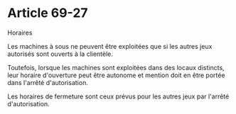 # Article 69-27

Horaires

Les machines à sous ne peuvent être exploitées que si les autres jeux autorisés sont ouverts à la clientèle.

Toutefois, lorsque les machines sont exploitées dans des locaux distincts, leur horaire d'ouverture peut être autonome et mention doit en être portée dans l'arrêté d'autorisation.

Les horaires de fermeture sont ceux prévus pour les autres jeux par l'arrêté d'autorisation.

